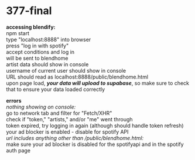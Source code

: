 # 377-final

<b>accessing blendify:</b>
<br>npm start
<br>type "localhost:8888" into browser
<br>press "log in with spotify"
<br>accept conditions and log in
<br>will be sent to blendhome
<br>artist data should show in console
<br>username of current user should show in console
<br>URL should read as localhost:8888/public/blendhome.html
<br>upon page load, <b><em>your data will upload to supabase</em></b>, so make sure to check that to ensure your data loaded correctly

<b>errors</b>
<br>
<em>nothing showing on console:</em>
<br>go to network tab and filter for "Fetch/XHR"
<br>check if "token," "artists," and/or "me" went through
<br>token expired, try logging in again (although should handle token refresh)
<br>your ad blocker is enabled - disable for spotify API
<br>
<em>url includes anything other than /public/blendhome.html:</em>
<br>make sure your ad blocker is disabled for the spotifyapi and in the spotify auth page
